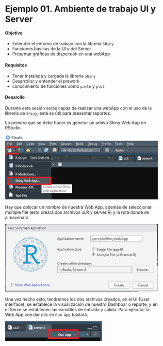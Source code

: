 # Ejemplo 01. Ambiente de trabajo UI y Server

#### Objetivo
- Entender el entorno de trabajo con la libreria `Shiny`
- Funciones básicas de la UI y del Server
- Presentar gráficas de dispersión en una webApp

#### Requisitos
- Tener instalada y cargada la libreria `Shiny`
- Desarrollar y entender el prework
- conocimiento de funciones como `paste` y `plot` 

#### Desarollo

Durante esta sesión serás capaz de realizar una webApp con el uso de la libreria de `Shiny`, está es útil para presentar reportes. 

Lo primero que se debe hacer es generar un arhivo Shiny Web App en RStudio

![image](1.1.png)

Hay que colocar un nombre de nuestra Web App, además de seleccionar multiple file (esto creará dos archivos ui.R y server.R) y la ruta donde se almacenará 

![](1.2.png)

Una vez hecho esto, tendremos los dos archivos creados, en el UI (User interface), se establece la visualización de nuestro Dashboar o reporte, y en el Serve se establecen las variables de entrada y salida. Para ejecutar la Web App con dar clic en `Run App` bastará.

![](1.3.png)
